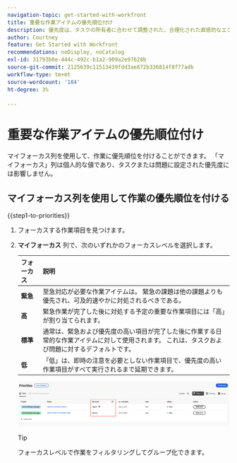 ```yaml
---
navigation-topic: get-started-with-workfront
title: 重要な作業アイテムの優先順位付け
description: 優先度は、タスクの所有者に合わせて調整された、合理化された直感的なエクスペリエンスです。
author: Courtney
feature: Get Started with Workfront
recommendations: noDisplay, noCatalog
exl-id: 31793b0e-444c-492c-b1a2-909a2e97628b
source-git-commit: 2125639c11513439fdd3ae872b336814f8f77adb
workflow-type: tm+mt
source-wordcount: '184'
ht-degree: 3%

---
```


# 重要な作業アイテムの優先順位付け

マイフォーカス列を使用して、作業に優先順位を付けることができます。 「マイフォーカス」列は個人的な値であり、タスクまたは問題に設定された優先度には影響しません。

## マイフォーカス列を使用して作業の優先順位を付ける

{{step1-to-priorities}}

1. フォーカスする作業項目を見つけます。
1. **マイフォーカス** 列で、次のいずれかのフォーカスレベルを選択します。

   | フォーカス | 説明 |
   |-----------|-------------|
   | **緊急** | 至急対応が必要な作業アイテムは。 緊急の課題は他の課題よりも優先され、可及的速やかに対処されるべきである。 |
   | **高** | 緊急作業が完了した後に対処する予定の重要な作業項目には「高」が割り当てられます。 |
   | **標準** | 通常は、緊急および優先度の高い項目が完了した後に作業する日常的な作業アイテムに対して使用されます。 これは、タスクおよび問題に対するデフォルトです。 |
   | **低** | 「低」は、即時の注意を必要としない作業項目で、優先度の高い作業項目がすべて実行されるまで延期できます。 |

   ![](assets/my-focus.png)

   >[!TIP]
   >
   >フォーカスレベルで作業をフィルタリングしてグループ化できます。
